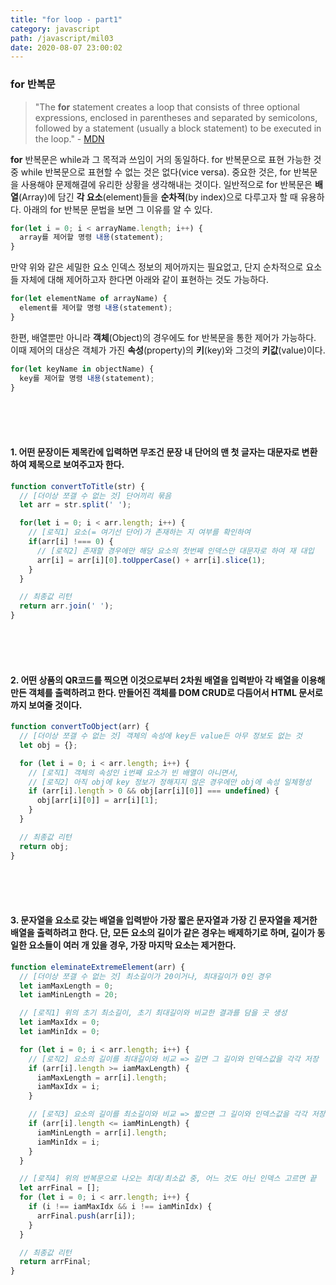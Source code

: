 ```yaml
---
title: "for loop - part1"
category: javascript
path: /javascript/mil03
date: 2020-08-07 23:00:02
---
```


### for 반복문

> "The **for** statement creates a loop that consists of three optional expressions, enclosed in parentheses and separated by semicolons, followed by a statement (usually a block statement) to be executed in the loop." - [MDN](https://developer.mozilla.org/en-US/docs/Web/JavaScript/Reference/Statements/for)

**for** 반복문은 while과 그 목적과 쓰임이 거의 동일하다. for 반복문으로 표현 가능한 것 중 while 반복문으로 표현할 수 없는 것은 없다(vice versa). 중요한 것은, for 반복문을 사용해야 문제해결에 유리한 상황을 생각해내는 것이다. 일반적으로 for 반복문은 **배열**(Array)에 담긴 **각 요소**(element)들을 **순차적**(by index)으로 다루고자 할 때 유용하다. 아래의 for 반복문 문법을 보면 그 이유를 알 수 있다.

```js
for(let i = 0; i < arrayName.length; i++) {
  array를 제어할 명령 내용(statement);
}
```

만약 위와 같은 세밀한 요소 인덱스 정보의 제어까지는 필요없고, 단지 순차적으로 요소들 자체에 대해 제어하고자 한다면 아래와 같이 표현하는 것도 가능하다.

```js
for(let elementName of arrayName) {
  element를 제어할 명령 내용(statement);
}
```

한편, 배열뿐만 아니라 **객체**(Object)의 경우에도 for 반복문을 통한 제어가 가능하다. 이때 제어의 대상은 객체가 가진 **속성**(property)의 **키**(key)와 그것의 **키값**(value)이다.

```js
for(let keyName in objectName) {
  key를 제어할 명령 내용(statement);
}
```

<br>
<br>
<br>

#### 1. 어떤 문장이든 제목칸에 입력하면 무조건 문장 내 단어의 맨 첫 글자는 대문자로 변환하여 제목으로 보여주고자 한다.

```js
function convertToTitle(str) {
  // [더이상 쪼갤 수 없는 것] 단어끼리 묶음
  let arr = str.split(' ');

  for(let i = 0; i < arr.length; i++) {
    // [로직1] 요소(= 여기선 단어)가 존재하는 지 여부를 확인하여
    if(arr[i] !=== 0) {
      // [로직2] 존재할 경우에만 해당 요소의 첫번째 인덱스만 대문자로 하여 재 대입
      arr[i] = arr[i][0].toUpperCase() + arr[i].slice(1);
    }
  }

  // 최종값 리턴
  return arr.join(' ');
}
```

<br>
<br>
<br>

#### 2. 어떤 상품의 QR코드를 찍으면 이것으로부터 2차원 배열을 입력받아 각 배열을 이용해 만든 객체를 출력하려고 한다. 만들어진 객체를 DOM CRUD로 다듬어서 HTML 문서로까지 보여줄 것이다.

```js
function convertToObject(arr) {
  // [더이상 쪼갤 수 없는 것] 객체의 속성에 key든 value든 아무 정보도 없는 것
  let obj = {};

  for (let i = 0; i < arr.length; i++) {
    // [로직1] 객체의 속성인 i번째 요소가 빈 배열이 아니면서,
    // [로직2] 아직 obj에 key 정보가 정해지지 않은 경우에만 obj에 속성 일체형성
    if (arr[i].length > 0 && obj[arr[i][0]] === undefined) {
      obj[arr[i][0]] = arr[i][1];
    }
  }

  // 최종값 리턴
  return obj;
}
```

<br>
<br>
<br>

#### 3. 문자열을 요소로 갖는 배열을 입력받아 가장 짧은 문자열과 가장 긴 문자열을 제거한 배열을 출력하려고 한다. 단, 모든 요소의 길이가 같은 경우는 배제하기로 하며, 길이가 동일한 요소들이 여러 개 있을 경우, 가장 마지막 요소는 제거한다.

```js
function eleminateExtremeElement(arr) {
  // [더이상 쪼갤 수 없는 것] 최소길이가 20이거나, 최대길이가 0인 경우
  let iamMaxLength = 0;
  let iamMinLength = 20;

  // [로직1] 위의 초기 최소길이, 초기 최대길이와 비교한 결과를 담을 곳 생성
  let iamMaxIdx = 0;
  let iamMinIdx = 0;

  for (let i = 0; i < arr.length; i++) {
    // [로직2] 요소의 길이를 최대길이와 비교 => 길면 그 길이와 인덱스값을 각각 저장
    if (arr[i].length >= iamMaxLength) {
      iamMaxLength = arr[i].length;
      iamMaxIdx = i;
    }

    // [로직3] 요소의 길이를 최소길이와 비교 => 짧으면 그 길이와 인덱스값을 각각 저장
    if (arr[i].length <= iamMinLength) {
      iamMinLength = arr[i].length;
      iamMinIdx = i;
    }
  }

  // [로직4] 위의 반복문으로 나오는 최대/최소값 중, 어느 것도 아닌 인덱스 고르면 끝
  let arrFinal = [];
  for (let i = 0; i < arr.length; i++) {
    if (i !== iamMaxIdx && i !== iamMinIdx) {
      arrFinal.push(arr[i]);
    }
  }

  // 최종값 리턴
  return arrFinal;
}
```
